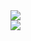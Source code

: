 <div>
<img src="https://github-readme-stats.vercel.app/api?username=walteraandrade&show_icons=true&theme=tokyonight">

<br/>

<img src="https://github-readme-stats.vercel.app/api/top-langs/?username=walteraandrade&layout=compact">
</div>
